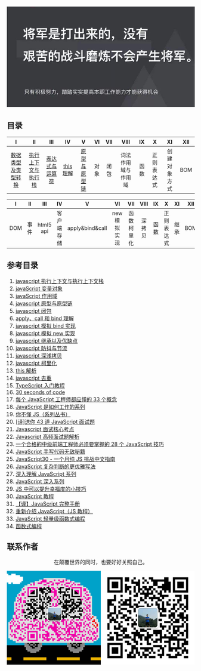 ![image](./img/timg.jpg)
<br>

## 目录

|                                                                                    I                                                                                    |                                                                          II                                                                           |                                                                                 III                                                                                 |                                                          IV                                                           |                                                                            V                                                                             |  VI   |  VII  |        VIII        |  IX   |     X      |      XI      |  XII  |
| :---------------------------------------------------------------------------------------------------------------------------------------------------------------------: | :---------------------------------------------------------------------------------------------------------------------------------------------------: | :-----------------------------------------------------------------------------------------------------------------------------------------------------------------: | :-------------------------------------------------------------------------------------------------------------------: | :------------------------------------------------------------------------------------------------------------------------------------------------------: | :---: | :---: | :----------------: | :---: | :--------: | :----------: | :---: |
| [数据类型及类型转换](https://github.com/cs-learning-record/javascript-series/blob/master/javascript/%E6%95%B0%E6%8D%AE%E7%B1%BB%E5%9E%8B%E4%B8%8E%E8%BD%AC%E6%8D%A2.md) | [执行上下文与执行栈](https://github.com/cs-learning-record/javascript-series/blob/master/javascript/%E6%89%A7%E8%A1%8C%E4%B8%8A%E4%B8%8B%E6%96%87.md) | [表达式与运算符](https://github.com/cs-learning-record/javascript-series/blob/master/javascript/%E8%A1%A8%E8%BE%BE%E5%BC%8F%E4%B8%8E%E8%BF%90%E7%AE%97%E7%AC%A6.md) | [this 理解](https://github.com/cs-learning-record/javascript-series/blob/master/javascript/this%E7%90%86%E8%A7%A3.md) | [原型与原型链](https://github.com/cs-learning-record/javascript-series/blob/master/javascript/%E5%8E%9F%E5%9E%8B%E4%B8%8E%E5%8E%9F%E5%9E%8B%E9%93%BE.md) | 对象  | 闭包  | 词法作用域与作用域 | 函数  | 正则表达式 | 创建对象方式 |  BOM  |

|   I   |  II   |    III    |     IV     |        V        |      VI      |    VII     |  VIII  |  IX   |     X      |  XI   |  XII  |
| :---: | :---: | :-------: | :--------: | :-------------: | :----------: | :--------: | :----: | :---: | :--------: | :---: | :---: |
|  DOM  | 事件  | html5 api | 客户端存储 | apply&bind&call | new 模拟实现 | 函数柯里化 | 深拷贝 | 函数  | 正则表达式 | 继承  |  BOM  |

## 参考目录

1. [javascript 执行上下文与执行上下文栈](https://github.com/ftTony/blog/issues/22)
1. [javaScript 变量对象](https://github.com/mqyqingfeng/Blog/issues/5)
1. [javaScript 作用域](https://juejin.im/post/5c3b7133e51d45520a76862c)
1. [javascript 原型与原型链](https://github.com/ftTony/blog/issues/15)
1. [javascript 闭包](https://github.com/ftTony/blog/issues/16)
1. [apply、call 和 bind 理解](https://github.com/ftTony/blog/issues/14)
1. [javascript 模拟 bind 实现](https://github.com/mqyqingfeng/Blog/issues/12)
1. [javascript 模拟 new 实现](https://github.com/mqyqingfeng/Blog/issues/13)
1. [javascript 继承以及优缺点](https://github.com/yygmind/blog/issues/7)
1. [javascript 防抖与节流](https://github.com/ftTony/blog/issues/13)
1. [javascript 深浅拷贝](https://github.com/ftTony/blog/issues/12)
1. [javascript 柯里化](https://github.com/mqyqingfeng/Blog/issues/42)
1. [this 解析](https://github.com/ftTony/blog/issues/6)
1. [javascript 去重](https://github.com/mqyqingfeng/Blog/issues/27)
1. [TypeScript 入门教程](https://github.com/xcatliu/typescript-tutorial)
1. [30 seconds of code](https://github.com/kujian/30-seconds-of-code)
1. [每个 JavaScript 工程师都应懂的 33 个概念](https://github.com/stephentian/33-js-concepts)
1. [JavaScript 是如何工作的系列](https://github.com/qq449245884/xiaozhi)
1. [你不懂 JS（系列丛书）](https://github.com/getify/You-Dont-Know-JS/tree/1ed-zh-CN)
1. [[译]送你 43 道 JavaScript 面试题](https://github.com/lydiahallie/javascript-questions/blob/master/README-zh_CN.md)
1. [Javascript 面试核心考点](https://mp.weixin.qq.com/s/Bk07WB9hBagL590RRjC4FA)
1. [Javascript 高频面试题解析](https://mp.weixin.qq.com/s/g5Cr0N32W_z9X3qIMLOX6Q)
1. [一个合格的中级前端工程师必须要掌握的 28 个 JavaScript 技巧](https://juejin.im/post/5cef46226fb9a07eaf2b7516)
1. [JavaScript 手写代码无敌秘籍](https://mp.weixin.qq.com/s/4uzNKQcKB5YJbtXF4NQyWg)
1. [JavaScript30 - 一个月纯 JS 挑战中文指南](https://github.com/soyaine/JavaScript30)
1. [JavaScript 复杂判断的更优雅写法](https://juejin.im/post/5bdfef86e51d453bf8051bf8)
1. [深入理解 JavaScript 系列](https://www.cnblogs.com/TomXu/archive/2011/12/15/2288411.html)
1. [JavaScript 深入系列](https://github.com/mqyqingfeng/Blog/issues/17)
1. [JS 中可以提升幸福度的小技巧](https://mp.weixin.qq.com/s/pu2NmyWCQM7oN8H_WRKheA)
1. [JavaScript 教程](https://wangdoc.com/javascript/)
1. [【译】JavaScript 完整手册](https://juejin.im/post/5bff57fee51d45021a167991)
1. [重新介绍 JavaScript（JS 教程）](https://developer.mozilla.org/zh-CN/docs/Web/JavaScript/A_re-introduction_to_JavaScript)
1. [JavaScript 轻量级函数式编程](https://wizardforcel.gitbooks.io/functional-light-js/content/)
1. [函数式编程](https://llh911001.gitbooks.io/mostly-adequate-guide-chinese/content/)

## 联系作者

<div align="center">
    <p>
        在颠覆世界的同时，也要好好关照自己。
    </p>
    <img src="./img/contact.png" />
</div>
